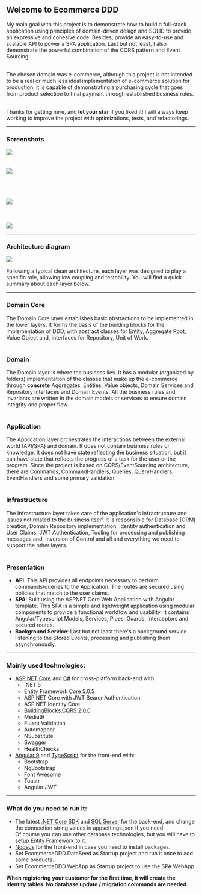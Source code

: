 ## Welcome to Ecommerce DDD

My main goal with this project is to demonstrate how to build a full-stack application using principles of domain-driven design and SOLID to provide an expressive and cohesive code.
Besides, provide an easy-to-use and scalable API to power a SPA application. Last but not least, I also demonstrate the powerful combination of the CQRS pattern and Event Sourcing. 

<br>The chosen domain was e-commerce, although this project is not intended to be a real or much less ideal implementation of e-commerce solution for production, it is capable of demonstrating a purchasing cycle that goes from product selection to final payment through established business rules.

<br>Thanks for getting here, and <b>let your star</b> if you liked it! I will always keep working to improve the project with optimizations, tests, and refactorings. 

<hr>

### Screenshots 

<a href="https://raw.githubusercontent.com/falberthen/EcommerceDDD/master/Screenshots/login.png" target="_blank">
<img src="https://raw.githubusercontent.com/falberthen/EcommerceDDD/master/Screenshots/login.png"/>
</a>
<br/><br/><br/>
<a href="https://raw.githubusercontent.com/falberthen/EcommerceDDD/master/Screenshots/products.png" target="_blank">
<img src="https://raw.githubusercontent.com/falberthen/EcommerceDDD/master/Screenshots/products.png" />
</a>

<br/><br/><br/>
<a href="https://raw.githubusercontent.com/falberthen/EcommerceDDD/master/Screenshots/orders.png" target="_blank">
<img src="https://raw.githubusercontent.com/falberthen/EcommerceDDD/master/Screenshots/orders.png" />
</a>

<br/><br/>
<a href="https://raw.githubusercontent.com/falberthen/EcommerceDDD/master/Screenshots/events.png" target="_blank">
<img src="https://raw.githubusercontent.com/falberthen/EcommerceDDD/master/Screenshots/events.png" />
</a>

<hr>

### Architecture diagram
<img src="https://raw.githubusercontent.com/falberthen/EcommerceDDD/master/Screenshots/Diagram.PNG"/>

Following a typical clean architecture, each layer was designed to play a specific role, allowing low coupling and testability. You will find a quick summary about each layer below.
<hr/>

### Domain Core
The Domain Core layer establishes basic abstractions to be implemented in the lower layers. It forms the basis of the building blocks for the implementation of DDD, with abstract classes for Entity, Aggregate Root, Value Object and, interfaces for Repository, Unit of Work.
<br/><br/>

### Domain
The Domain layer is where the business lies. It has a modular (organized by folders) implementation of the classes that make up the e-commerce through <b>concrete</b> Aggregates, Entities, Value objects, Domain Services and Repository interfaces and Domain Events. All the business rules and invariants are written in the domain models or services to ensure domain integrity and proper flow.
<br/><br/>

### Application
The Application layer orchestrates the interactions between the external world (API/SPA) and domain. It does not contain business rules or knowledge. It does not have state reflecting the business situation, but it can have state that reflects the progress of a task for the user or the program. Since the project is based on CQRS/EventSourcing architecture, there are Commands, CommandHandlers, Queries, QueryHandlers, EventHandlers and some primary validation.
<br/><br/>

### Infrastructure
The Infrastructure layer takes care of the application's infrastructure and issues not related to the business itself. It is responsible for Database (ORM) creation, Domain Repository implementation, Identity authentication and User Claims, JWT Authentication, Tooling for processing and publishing messages and, Inversion of Control and all and everything we need to support the other layers.
<br/><br/>

### Presentation
- <b>API</b>: This API provides all endpoints necessary to perform commands/queries to the Application. The routes are secured using policies that match to the user claims. 
- <b>SPA</b>: Built using the ASPNET Core Web Application with Angular template. This SPA is a simple and lightweight application using modular components to provide a functional workflow and usability. It contains Angular/Typescript Models, Services, Pipes, Guards, Interceptors and secured routes. 
- <b>Background Service</b>: Last but not least there's a background service listening to the Stored Events, processing and publishing them asynchronously. 
<hr>

### Mainly used technologies:
<ul>
  <li>
    <a href='https://get.asp.net' target="_blank">ASP.NET Core</a> and <a href='https://msdn.microsoft.com/en-us/library/67ef8sbd.aspx' target="_blank">C#</a>
    for cross-platform back-end with:
    <ul>
      <li>.NET 5</li>
      <li>Entity Framework Core 5.0.5</li>
      <li>ASP.NET Core with JWT Bearer Authentication</li>
      <li>ASP.NET Identity Core</li>
      <li><a href='https://github.com/falberthen/BuildingBlocks.CQRS' target="_blank">BuildingBlocks.CQRS 2.0.0</a></li>
      <li>MediatR</li> 
      <li>Fluent Validation</li>
      <li>Automapper</li>
      <li>NSubstitute</li>
      <li>Swagger</li>
      <li>HealthChecks</li>      
    </ul>
  </li>
  <li>
    <a href='https://angular.io/' target="_blank">Angular 9</a> and <a href='http://www.typescriptlang.org/' target="_blank">TypeScript</a> for the front-end with:
    <ul>
      <li>Bootstrap</li>
      <li>NgBootstrap</li>
      <li>Font Awesome</li>
      <li>Toastr</li>
      <li>Angular JWT</li>
    </ul>
  </li>
</ul>

<hr/>

### What do you need to run it:

<ul>
  <li>The latest <a href="https://dotnet.microsoft.com/download" target="_blank">.NET Core SDK</a> and <a href="https://www.microsoft.com/en-us/sql-server/sql-server-downloads" target="_blank">SQL Server</a> for the back-end, and change the connection string values in appsettings.json if you need. <br>Of course you can use other database technologies, but you will have to setup Entity Framework to it.</li>
  <li><a href='https://nodejs.org' target="_blank">NodeJs</a> for the front-end in case you need to install packages.</li>
  <li>Set EcommerceDDD.DataSeed as Startup project and run it once to add some products.</li>
  <li>Set EcommerceDDD.WebApp as Startup project to use the SPA WebApp.</li>
</ul>

<b>When registering your customer for the first time, it will create the Identity tables. No database update / migration commands are needed.</b>

